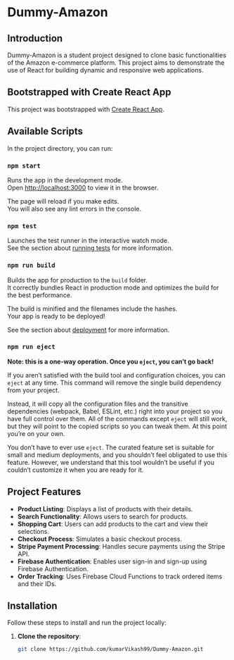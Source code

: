 # Dummy-Amazon

## Introduction
Dummy-Amazon is a student project designed to clone basic functionalities of the Amazon e-commerce platform. This project aims to demonstrate the use of React for building dynamic and responsive web applications.

## Bootstrapped with Create React App
This project was bootstrapped with [Create React App](https://github.com/facebook/create-react-app).

## Available Scripts
In the project directory, you can run:

### `npm start`
Runs the app in the development mode.<br />
Open [http://localhost:3000](http://localhost:3000) to view it in the browser.

The page will reload if you make edits.<br />
You will also see any lint errors in the console.

### `npm test`
Launches the test runner in the interactive watch mode.<br />
See the section about [running tests](https://facebook.github.io/create-react-app/docs/running-tests) for more information.

### `npm run build`
Builds the app for production to the `build` folder.<br />
It correctly bundles React in production mode and optimizes the build for the best performance.

The build is minified and the filenames include the hashes.<br />
Your app is ready to be deployed!

See the section about [deployment](https://facebook.github.io/create-react-app/docs/deployment) for more information.

### `npm run eject`
**Note: this is a one-way operation. Once you `eject`, you can’t go back!**

If you aren’t satisfied with the build tool and configuration choices, you can `eject` at any time. This command will remove the single build dependency from your project.

Instead, it will copy all the configuration files and the transitive dependencies (webpack, Babel, ESLint, etc.) right into your project so you have full control over them. All of the commands except `eject` will still work, but they will point to the copied scripts so you can tweak them. At this point you’re on your own.

You don’t have to ever use `eject`. The curated feature set is suitable for small and medium deployments, and you shouldn’t feel obligated to use this feature. However, we understand that this tool wouldn’t be useful if you couldn’t customize it when you are ready for it.

## Project Features
- **Product Listing**: Displays a list of products with their details.
- **Search Functionality**: Allows users to search for products.
- **Shopping Cart**: Users can add products to the cart and view their selections.
- **Checkout Process**: Simulates a basic checkout process.
- **Stripe Payment Processing**: Handles secure payments using the Stripe API.
- **Firebase Authentication**: Enables user sign-in and sign-up using Firebase Authentication.
- **Order Tracking**: Uses Firebase Cloud Functions to track ordered items and their IDs.

## Installation
Follow these steps to install and run the project locally:

1. **Clone the repository**:
   ```sh
   git clone https://github.com/kumarVikash99/Dummy-Amazon.git


